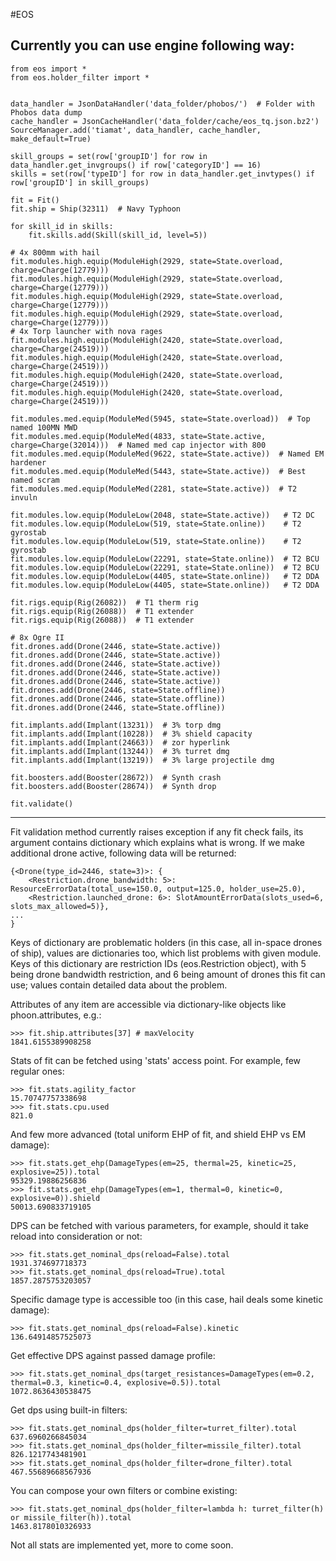 #EOS

Currently you can use engine following way:
-------------------------------------------------------------------------------

    from eos import *
    from eos.holder_filter import *


    data_handler = JsonDataHandler('data_folder/phobos/')  # Folder with Phobos data dump
    cache_handler = JsonCacheHandler('data_folder/cache/eos_tq.json.bz2')
    SourceManager.add('tiamat', data_handler, cache_handler, make_default=True)

    skill_groups = set(row['groupID'] for row in data_handler.get_invgroups() if row['categoryID'] == 16)
    skills = set(row['typeID'] for row in data_handler.get_invtypes() if row['groupID'] in skill_groups)

    fit = Fit()
    fit.ship = Ship(32311)  # Navy Typhoon

    for skill_id in skills:
        fit.skills.add(Skill(skill_id, level=5))

    # 4x 800mm with hail
    fit.modules.high.equip(ModuleHigh(2929, state=State.overload, charge=Charge(12779)))
    fit.modules.high.equip(ModuleHigh(2929, state=State.overload, charge=Charge(12779)))
    fit.modules.high.equip(ModuleHigh(2929, state=State.overload, charge=Charge(12779)))
    fit.modules.high.equip(ModuleHigh(2929, state=State.overload, charge=Charge(12779)))
    # 4x Torp launcher with nova rages
    fit.modules.high.equip(ModuleHigh(2420, state=State.overload, charge=Charge(24519)))
    fit.modules.high.equip(ModuleHigh(2420, state=State.overload, charge=Charge(24519)))
    fit.modules.high.equip(ModuleHigh(2420, state=State.overload, charge=Charge(24519)))
    fit.modules.high.equip(ModuleHigh(2420, state=State.overload, charge=Charge(24519)))

    fit.modules.med.equip(ModuleMed(5945, state=State.overload))  # Top named 100MN MWD
    fit.modules.med.equip(ModuleMed(4833, state=State.active, charge=Charge(32014)))  # Named med cap injector with 800
    fit.modules.med.equip(ModuleMed(9622, state=State.active))  # Named EM hardener
    fit.modules.med.equip(ModuleMed(5443, state=State.active))  # Best named scram
    fit.modules.med.equip(ModuleMed(2281, state=State.active))  # T2 invuln

    fit.modules.low.equip(ModuleLow(2048, state=State.active))   # T2 DC
    fit.modules.low.equip(ModuleLow(519, state=State.online))    # T2 gyrostab
    fit.modules.low.equip(ModuleLow(519, state=State.online))    # T2 gyrostab
    fit.modules.low.equip(ModuleLow(22291, state=State.online))  # T2 BCU
    fit.modules.low.equip(ModuleLow(22291, state=State.online))  # T2 BCU
    fit.modules.low.equip(ModuleLow(4405, state=State.online))   # T2 DDA
    fit.modules.low.equip(ModuleLow(4405, state=State.online))   # T2 DDA

    fit.rigs.equip(Rig(26082))  # T1 therm rig
    fit.rigs.equip(Rig(26088))  # T1 extender
    fit.rigs.equip(Rig(26088))  # T1 extender

    # 8x Ogre II
    fit.drones.add(Drone(2446, state=State.active))
    fit.drones.add(Drone(2446, state=State.active))
    fit.drones.add(Drone(2446, state=State.active))
    fit.drones.add(Drone(2446, state=State.active))
    fit.drones.add(Drone(2446, state=State.active))
    fit.drones.add(Drone(2446, state=State.offline))
    fit.drones.add(Drone(2446, state=State.offline))
    fit.drones.add(Drone(2446, state=State.offline))

    fit.implants.add(Implant(13231))  # 3% torp dmg
    fit.implants.add(Implant(10228))  # 3% shield capacity
    fit.implants.add(Implant(24663))  # zor hyperlink
    fit.implants.add(Implant(13244))  # 3% turret dmg
    fit.implants.add(Implant(13219))  # 3% large projectile dmg

    fit.boosters.add(Booster(28672))  # Synth crash
    fit.boosters.add(Booster(28674))  # Synth drop

    fit.validate()

-------------------------------------------------------------------------------

Fit validation method currently raises exception if any fit check fails, its argument contains dictionary which explains what is wrong. If we make additional drone active, following data will be returned:

    {<Drone(type_id=2446, state=3)>: {
        <Restriction.drone_bandwidth: 5>: ResourceErrorData(total_use=150.0, output=125.0, holder_use=25.0),
        <Restriction.launched_drone: 6>: SlotAmountErrorData(slots_used=6, slots_max_allowed=5)},
    ...
    }

Keys of dictionary are problematic holders (in this case, all in-space drones of ship), values are dictionaries too, which list problems with given module. Keys of this dictionary are restriction IDs (eos.Restriction object), with 5 being drone bandwidth restriction, and 6 being amount of drones this fit can use; values contain detailed data about the problem.

Attributes of any item are accessible via dictionary-like objects like phoon.attributes, e.g.:

    >>> fit.ship.attributes[37] # maxVelocity
    1841.6155389908258

Stats of fit can be fetched using 'stats' access point. For example, few regular ones:

    >>> fit.stats.agility_factor
    15.70747757338698
    >>> fit.stats.cpu.used
    821.0

And few more advanced (total uniform EHP of fit, and shield EHP vs EM damage):

    >>> fit.stats.get_ehp(DamageTypes(em=25, thermal=25, kinetic=25, explosive=25)).total
    95329.19886256836
    >>> fit.stats.get_ehp(DamageTypes(em=1, thermal=0, kinetic=0, explosive=0)).shield
    50013.690833719105

DPS can be fetched with various parameters, for example, should it take reload into consideration or not:

    >>> fit.stats.get_nominal_dps(reload=False).total
    1931.374697718373
    >>> fit.stats.get_nominal_dps(reload=True).total
    1857.2875753203057

Specific damage type is accessible too (in this case, hail deals some kinetic damage):

    >>> fit.stats.get_nominal_dps(reload=False).kinetic
    136.64914857525073

Get effective DPS against passed damage profile:

    >>> fit.stats.get_nominal_dps(target_resistances=DamageTypes(em=0.2, thermal=0.3, kinetic=0.4, explosive=0.5)).total
    1072.8636430538475

Get dps using built-in filters:

    >>> fit.stats.get_nominal_dps(holder_filter=turret_filter).total
    637.6960266845034
    >>> fit.stats.get_nominal_dps(holder_filter=missile_filter).total
    826.1217743481901
    >>> fit.stats.get_nominal_dps(holder_filter=drone_filter).total
    467.55689668567936

You can compose your own filters or combine existing:

    >>> fit.stats.get_nominal_dps(holder_filter=lambda h: turret_filter(h) or missile_filter(h)).total
    1463.8178010326933

Not all stats are implemented yet, more to come soon.
